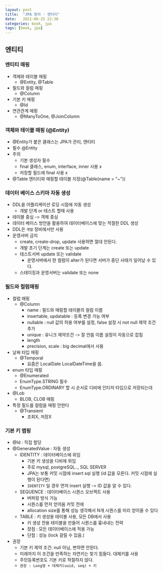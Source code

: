 ```yaml
---
layout: post
title:  "JPA 정리 - 엔티티"
date:   2021-06-25 22:30
categories: book, jpa
tags: [book, jpa]
---
```


## 엔티티

### 엔티티 매핑
- 객체와 테이블 매핑
    - @Entity, @Table
- 필드와 컬럼 매핑
    - @Column
- 기본 키 매핑
    - @Id
- 연관관계 매핑
    - @ManyToOne, @JoinColumn


### 객체와 테이블 매핑 (@Entity)
- @Entity가 붙은 클래스는 JPA가 관리, 엔티티
- 필수 @Entity
- 주의
    - 기본 생성자 필수
    - final 클래스, enum, interface, inner 사용 x
    - 저장할 필드에 final 사용 x
- @Table 엔티티와 매핑할 테이블 지정(@Table(name = "~"))

### 데이터 베이스 스키마 자동 생성
- DDL을 어플리케이션 로딩 시점에 자동 생성
    - 개발 단계 or 테스트 할때 사용
- 테이블 중심 -> 객체 중심
- 데이터 베이스 방언을 활용하여 데이터베이스에 맞는 적절한 DDL 생성
- DDL은 `개발` 장비에서만 사용 
- 운영서버 금지
    - create, create-drop, update 사용하면 절대 안된다.
    - 개발 초기 단계는 create 또는 update
    - 테스트서버 update 또는 validate
        - 운영서버에서 한 컬럼이 alter가 된다면 서버가 중단 사태가 일어날 수 있다.
    - 스테이징과 운영서버는 validate 또는 none


### 필드와 컬럼매핑
- 컬럼 매핑
    - @Column
        - name : 필드와 매핑할 테이블의 컬럼 이름
        - insertable, updatable : 등록 변경 가능 여부
        - nullable : null 값의 허용 여부를 설정, false 설정 시 not null 제약 조건 추가
        - unique : 유니크 제약조건 -> 잘 안씀 이름 설정이 자동으로 잡힘
        - length
        - precision, scale : big decimal에서 사용
- 날짜 타입 매핑
    - @Temporal
        - 요즘은 LocalDate LocalDateTime을 씀.
- enum 타입 매핑
    - @Enumerated
    - EnumType.STRING 필수
    - EnumType.ORDINARY 할 시 순서로 디비에 인티저 타입으로 저장되는대 
- @Lob
    - BLOB, CLOB 매핑
- 특정 필드를 컬럼을 매핑 안한다
    - @Transient
        - 조회X, 저장X


### 기본 키 맵핑
- @Id : 직접 할당
- @GeneratedValue : 자동 생성
    - IDENTITY : 데이터베이스에 위임
        - 기본 키 생성을 디비에 위임
        - 주로 mysql, postgreSQL.., SQL SERVER
        - JPA는 보통 커밋 시점에 insert sql 실행 (id 값을 모른다. 커밋 시점에 실행이 된다면)
        - `IDENTITY` 일 경우 먼저 insert 실행 -> ID 값을 알 수 있다.
    - SEQUENCE : 데이터베이스 시퀀스 오브젝트 사용
        - 버퍼링 방식 가능
        - 시퀀스를 먼저 얻어옴 커밋 전에
        - allocation size를 통해 성능 생각해서 N개 시퀀스를 미리 얻어올 수 있다
    - TABLE : 키 생성용 테이블 사용, 모든 DB에서 사용
        - 키 생성 전용 테이블을 만들어 시퀀스를 흉내내는 전략
        - 장점 : 모든 데이터베이스에 적용 가능
        - 단점 : 성능 (lock 걸릴 수 있음.)
- 권장
    - 기본 키 제약 조건: null 아님, 변하면 안된다.
    - 미래까지 이 조건을 만족하는 자연키는 찾기 힘들다. 대체키를 사용
    - 주민등록번호도 기본 키로 적절하지 않다.
    - `권장 : Long형 + 대체키(uuid, seq) + 키`